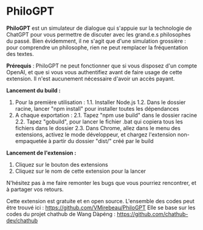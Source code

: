 # PhiloGPT

**PhiloGPT** est un simulateur de dialogue qui s'appuie sur la technologie de ChatGPT pour vous permettre de discuter avec les grand.e.s philosophes du passé. Bien évidemment, il ne s'agit que d'une simulation grossière : pour comprendre un philosophe, rien ne peut remplacer la fréquentation des textes.

**Prérequis** : PhiloGPT ne peut fonctionner que si vous disposez d'un compte OpenAI, et que si vous vous authentifiez avant de faire usage de cette extension. Il n'est aucunement nécessaire d'avoir un accès payant.

**Lancement du build :**
1. Pour la première utilisation :
    1.1. Installer Node.js
    1.2. Dans le dossier racine, lancer "npm install" pour installer toutes les dépendances
2. A chaque exportation :
    2.1. Tapez "npm use build" dans le dossier racine
    2.2. Tapez "gobuild", pour lancer le fichier .bat qui copiera tous les fichiers dans le dossier
    2.3. Dans Chrome, allez dans le menu des extensions, activez le mode développeur, et chargez l'extension non-empaquetée à partir du dossier "dist/" créé par le build

**Lancement de l'extension :**
1. Cliquez sur le bouton des extensions
2. Cliquez sur le nom de cette extension pour la lancer

N'hésitez pas à me faire remonter les bugs que vous pourriez rencontrer, et à partager vos retours.

Cette extension est gratuite et en open source.
L'ensemble des codes peut être trouvé ici : https://github.com/VMirebeau/PhiloGPT
Elle se base sur les codes du projet chathub de Wang Dàpéng : https://github.com/chathub-dev/chathub